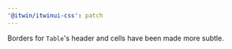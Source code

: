 ```yaml
---
'@itwin/itwinui-css': patch
---
```


Borders for `Table`'s header and cells have been made more subtle.
